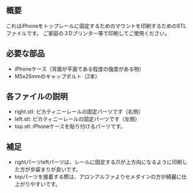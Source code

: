## 概要
これはiPhoneをトップレールに固定するためのマウントを印刷するためのSTLファイルです。
ご家庭の３Dプリンター等で印刷してご使用ください。

## 必要な部品
- iPhoneケース（背面が平面である程度の強度がある物）
- M5x25mmのキャップボルト（2本）

## 各ファイルの説明
- right.stl: ピカティニーレールの固定パーツです（右側）
- left.stl: ピカティニーレールの固定パーツです（左側）
- top.stl: iPhoneケースを貼り付けるパーツです。

## 補足
- rightパーツleftパーツは、レールに固定する爪が上方向になるように印刷した方が歩留まりが良いです。
- topパーツを接着する際は、アロンアルファよりセメダインの方が綺麗に仕上がりやすいです。